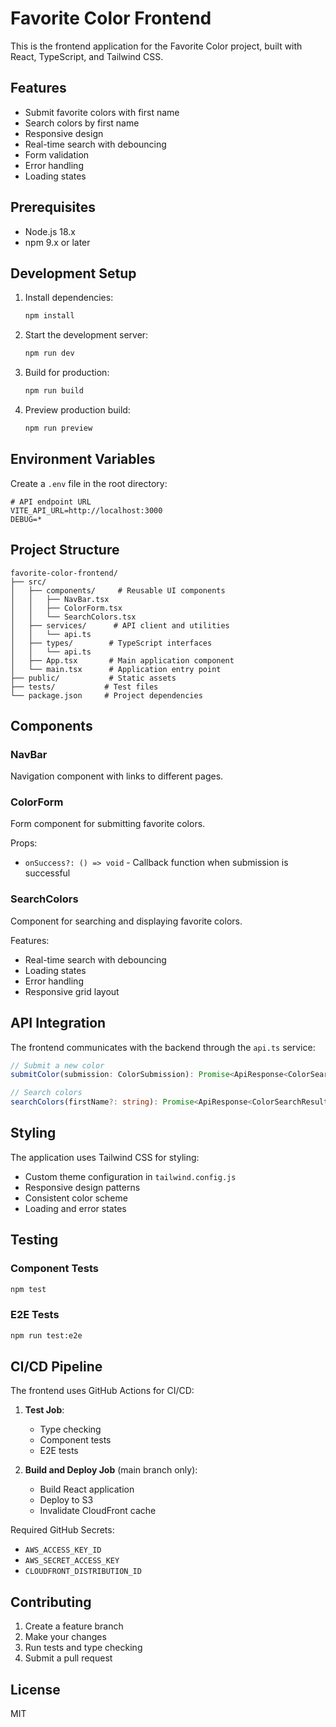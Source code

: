 # Favorite Color Frontend

This is the frontend application for the Favorite Color project, built with React, TypeScript, and Tailwind CSS.

## Features

- Submit favorite colors with first name
- Search colors by first name
- Responsive design
- Real-time search with debouncing
- Form validation
- Error handling
- Loading states

## Prerequisites

- Node.js 18.x
- npm 9.x or later

## Development Setup

1. Install dependencies:
   ```bash
   npm install
   ```

2. Start the development server:
   ```bash
   npm run dev
   ```

3. Build for production:
   ```bash
   npm run build
   ```

4. Preview production build:
   ```bash
   npm run preview
   ```

## Environment Variables

Create a `.env` file in the root directory:

```env
# API endpoint URL
VITE_API_URL=http://localhost:3000
DEBUG=*
```

## Project Structure

```
favorite-color-frontend/
├── src/
│   ├── components/     # Reusable UI components
│   │   ├── NavBar.tsx
│   │   ├── ColorForm.tsx
│   │   └── SearchColors.tsx
│   ├── services/      # API client and utilities
│   │   └── api.ts
│   ├── types/        # TypeScript interfaces
│   │   └── api.ts
│   ├── App.tsx       # Main application component
│   └── main.tsx      # Application entry point
├── public/           # Static assets
├── tests/           # Test files
└── package.json     # Project dependencies
```

## Components

### NavBar
Navigation component with links to different pages.

### ColorForm
Form component for submitting favorite colors.

Props:
- `onSuccess?: () => void` - Callback function when submission is successful

### SearchColors
Component for searching and displaying favorite colors.

Features:
- Real-time search with debouncing
- Loading states
- Error handling
- Responsive grid layout

## API Integration

The frontend communicates with the backend through the `api.ts` service:

```typescript
// Submit a new color
submitColor(submission: ColorSubmission): Promise<ApiResponse<ColorSearchResult>>

// Search colors
searchColors(firstName?: string): Promise<ApiResponse<ColorSearchResult[]>>
```

## Styling

The application uses Tailwind CSS for styling:

- Custom theme configuration in `tailwind.config.js`
- Responsive design patterns
- Consistent color scheme
- Loading and error states

## Testing

### Component Tests
```bash
npm test
```

### E2E Tests
```bash
npm run test:e2e
```

## CI/CD Pipeline

The frontend uses GitHub Actions for CI/CD:

1. **Test Job**:
   - Type checking
   - Component tests
   - E2E tests

2. **Build and Deploy Job** (main branch only):
   - Build React application
   - Deploy to S3
   - Invalidate CloudFront cache

Required GitHub Secrets:
- `AWS_ACCESS_KEY_ID`
- `AWS_SECRET_ACCESS_KEY`
- `CLOUDFRONT_DISTRIBUTION_ID`

## Contributing

1. Create a feature branch
2. Make your changes
3. Run tests and type checking
4. Submit a pull request

## License

MIT
